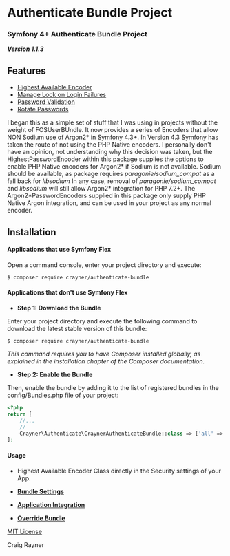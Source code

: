 # Authenticate Bundle Project
### Symfony 4+ Authenticate Bundle Project

___Version 1.1.3___

## Features
* [Highest Available Encoder](Documents/HighestAvailabelEncoder.md)
* [Manage Lock on Login Failures](Documents/ManageFailures.md)
* [Password Validation](Documents/PasswordValidation.md)
* [Rotate Passwords](Documents/RotatePasswords.md)

I began this as a simple set of stuff that I was using in projects without the weight of FOSUserBUndle.  It now provides a series of Encoders that allow NON Sodium use of Argon2* in Symfony 4.3+.  In Version 4.3 Symfony has taken the route of not using the PHP Native encoders.  I personally don't have an opinion, not understanding why this decision was taken, but the HighestPasswordEncoder within this package supplies the options to enable PHP Native encoders for Argon2* if Sodium is not available.  Sodium should be available, as package requires _paragonie/sodium_compat_ as a fall back for _libsodium_  In any case, removal of _paragonie/sodium_compat_ and _libsodium_ will still allow Argon2* integration for PHP 7.2+.  The Argon2*PasswordEncoders supplied in this package only supply PHP Native Argon integration, and can be used in your project as any normal encoder.

## Installation
#### Applications that use Symfony Flex
Open a command console, enter your project directory and execute:

```console
$ composer require crayner/authenticate-bundle
```

#### Applications that don't use Symfony Flex
* __Step 1: Download the Bundle__

Enter your project directory and execute the following command to download the latest stable version of this bundle:

```console
$ composer require crayner/authenticate-bundle
```

_This command requires you to have Composer installed globally, as explained in the installation chapter of the Composer documentation._

* __Step 2: Enable the Bundle__

Then, enable the bundle by adding it to the list of registered bundles in the config/Bundles.php file of your project:
```php
<?php
return [
    //...
    //
    Crayner\Authenticate\CraynerAuthenticateBundle::class => ['all' => true],
];
```

#### Usage
* Highest Available Encoder Class directly in the Security settings of your App.

* __[Bundle Settings](Documents/BundleSettings.md)__
* __[Application Integration](Documents/AppIntegration.md)__
* __[Override Bundle](Documents/OverrideBundle.md)__

[MIT License](LICENSE.md)


Craig Rayner